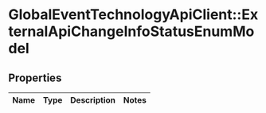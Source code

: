 # GlobalEventTechnologyApiClient::ExternalApiChangeInfoStatusEnumModel

## Properties
Name | Type | Description | Notes
------------ | ------------- | ------------- | -------------

